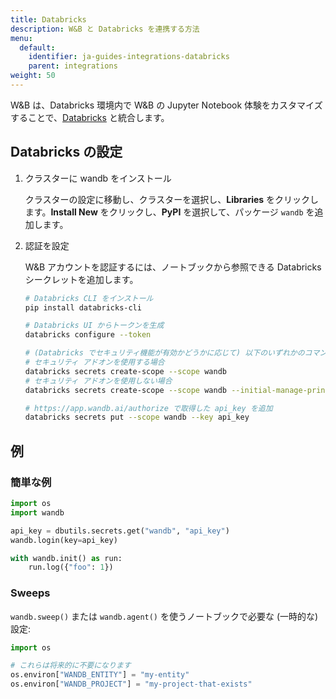 ```yaml
---
title: Databricks
description: W&B と Databricks を連携する方法
menu:
  default:
    identifier: ja-guides-integrations-databricks
    parent: integrations
weight: 50
---
```


W&B は、Databricks 環境内で W&B の Jupyter Notebook 体験をカスタマイズすることで、[Databricks](https://www.databricks.com/) と統合します。

## Databricks の設定

1. クラスターに wandb をインストール

    クラスターの設定に移動し、クラスターを選択し、**Libraries** をクリックします。**Install New** をクリックし、**PyPI** を選択して、パッケージ `wandb` を追加します。

2. 認証を設定

    W&B アカウントを認証するには、ノートブックから参照できる Databricks シークレットを追加します。

    ```bash
    # Databricks CLI をインストール
    pip install databricks-cli

    # Databricks UI からトークンを生成
    databricks configure --token

    # (Databricks でセキュリティ機能が有効かどうかに応じて) 以下のいずれかのコマンドでスコープを作成:
    # セキュリティ アドオンを使用する場合
    databricks secrets create-scope --scope wandb
    # セキュリティ アドオンを使用しない場合
    databricks secrets create-scope --scope wandb --initial-manage-principal users

    # https://app.wandb.ai/authorize で取得した api_key を追加
    databricks secrets put --scope wandb --key api_key
    ```

## 例

### 簡単な例

```python
import os
import wandb

api_key = dbutils.secrets.get("wandb", "api_key")
wandb.login(key=api_key)

with wandb.init() as run:
    run.log({"foo": 1})
```

### Sweeps

`wandb.sweep()` または `wandb.agent()` を使うノートブックで必要な (一時的な) 設定:

```python
import os

# これらは将来的に不要になります
os.environ["WANDB_ENTITY"] = "my-entity"
os.environ["WANDB_PROJECT"] = "my-project-that-exists"
```